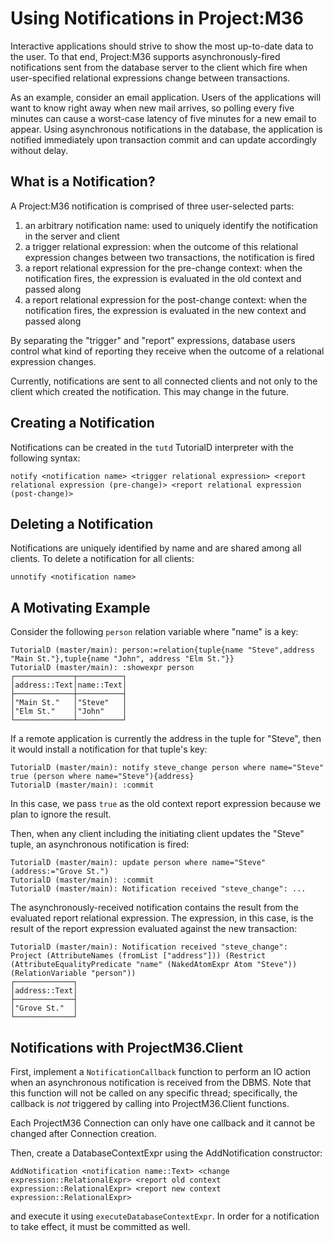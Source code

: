 # Using Notifications in Project:M36

Interactive applications should strive to show the most up-to-date data to the user. To that end, Project:M36 supports asynchronously-fired notifications sent from the database server to the client which fire when user-specified relational expressions change between transactions.

As an example, consider an email application. Users of the applications will want to know right away when new mail arrives, so polling every five minutes can cause a worst-case latency of five minutes for a new email to appear. Using asynchronous notifications in the database, the application is notified immediately upon transaction commit and can update accordingly without delay.

## What is a Notification?

A Project:M36 notification is comprised of three user-selected parts:

1. an arbitrary notification name: used to uniquely identify the notification in the server and client
1. a trigger relational expression: when the outcome of this relational expression changes between two transactions, the notification is fired
1. a report relational expression for the pre-change context: when the notification fires, the expression is evaluated in the old context and passed along
1. a report relational expression for the post-change context: when the notification fires, the expression is evaluated in the new context and passed along

By separating the "trigger" and "report" expressions, database users control what kind of reporting they receive when the outcome of a relational expression changes.

Currently, notifications are sent to all connected clients and not only to the client which created the notification. This may change in the future.

## Creating a Notification

Notifications can be created in the ```tutd``` TutorialD interpreter with the following syntax:

```
notify <notification name> <trigger relational expression> <report relational expression (pre-change)> <report relational expression (post-change)>
```

## Deleting a Notification

Notifications are uniquely identified by name and are shared among all clients. To delete a notification for all clients:

```
unnotify <notification name>
```

## A Motivating Example

Consider the following ```person``` relation variable where "name" is a key:

```
TutorialD (master/main): person:=relation{tuple{name "Steve",address "Main St."},tuple{name "John", address "Elm St."}}
TutorialD (master/main): :showexpr person
┌─────────────┬──────────┐
│address::Text│name::Text│
├─────────────┼──────────┤
│"Main St."   │"Steve"   │
│"Elm St."    │"John"    │
└─────────────┴──────────┘
```

If a remote application is currently the address in the tuple for "Steve", then it would install a notification for that tuple's key:

```
TutorialD (master/main): notify steve_change person where name="Steve" true (person where name="Steve"){address}
TutorialD (master/main): :commit
```

In this case, we pass `true` as the old context report expression because we plan to ignore the result.

Then, when any client including the initiating client updates the "Steve" tuple, an asynchronous notification is fired:

```
TutorialD (master/main): update person where name="Steve" (address:="Grove St.")
TutorialD (master/main): :commit
TutorialD (master/main): Notification received "steve_change": ...
```

The asynchronously-received notification contains the result from the evaluated report relational expression. The expression, in this case, is the result of the report expression evaluated against the new transaction:

```
TutorialD (master/main): Notification received "steve_change":
Project (AttributeNames (fromList ["address"])) (Restrict (AttributeEqualityPredicate "name" (NakedAtomExpr Atom "Steve")) (RelationVariable "person"))
┌─────────────┐
│address::Text│
├─────────────┤
│"Grove St."  │
└─────────────┘

```

## Notifications with ProjectM36.Client

First, implement a ```NotificationCallback``` function to perform an IO action when an asynchronous notification is received from the DBMS. Note that this function will not be called on any specific thread; specifically, the callback is *not* triggered by calling into ProjectM36.Client functions.

Each ProjectM36 Connection can only have one callback and it cannot be changed after Connection creation.

Then, create a DatabaseContextExpr using the AddNotification constructor:

```
AddNotification <notification name::Text> <change expression::RelationalExpr> <report old context expression::RelationalExpr> <report new context expression::RelationalExpr>
```

and execute it using ```executeDatabaseContextExpr```. In order for a notification to take effect, it must be committed as well.
